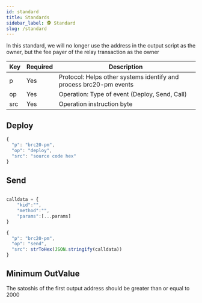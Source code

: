 ```yaml
---
id: standard 
title: Standards
sidebar_label: 🕵️ Standard 
slug: /standard
---
```


In this standard, we will no longer use the address in the output script as the owner, but the fee payer of the relay transaction as the owner

|  Key   | Required  | Description |
|  ----  | ----  	  | ---- |
| 	p  | Yes   |	Protocol: Helps other systems identify and process brc20-pm events
| 	op  | Yes   |	Operation: Type of event (Deploy, Send, Call)
| 	src  | Yes   |	Operation instruction byte


## Deploy 

```javascript
{ 
  "p": "brc20-pm",
  "op": "deploy",
  "src": "source code hex"
}
```

## Send 

```javascript

calldata = {
	"kid":"",
	"method":"",
	"params":[...params]
}

{ 
  "p": "brc20-pm",
  "op": "send",
  "src": strToHex(JSON.stringify(calldata))
}
```


## Minimum OutValue

The satoshis of the first output address should be greater than or equal to 2000